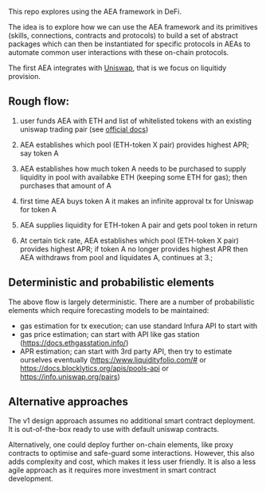 
This repo explores using the AEA framework in DeFi.

The idea is to explore how we can use the AEA framework and its primitives (skills, connections, contracts and protocols) to build a set of abstract packages which can then be instantiated for specific protocols in AEAs to automate common user interactions with these on-chain protocols.

The first AEA integrates with [Uniswap](https://uniswap.org/), that is we focus on liquitidy provision.

## Rough flow:

1. user funds AEA with ETH and list of whitelisted tokens with an existing uniswap trading pair (see [official docs](https://uniswap.org/docs/v2/core-concepts/pools/))

2. AEA establishes which pool (ETH-token X pair) provides highest APR; say token A

3. AEA establishes how much token A needs to be purchased to supply liquidity in pool with availabke ETH (keeping some ETH for gas); then purchases that amount of A

4. first time AEA buys token A it makes an infinite approval tx for Uniswap for token A

5. AEA supplies liquidity for ETH-token A pair and gets pool token in return

6. At certain tick rate, AEA establishes which pool (ETH-token X pair) provides highest APR; if token A no longer provides highest APR then AEA withdraws from pool and liquidates A, continues at 3.;

## Deterministic and probabilistic elements

The above flow is largely deterministic. There are a number of probabilistic elements which require forecasting models to be maintained:

- gas estimation for tx execution; can use standard Infura API to start with
- gas price estimation; can start with API like gas station (https://docs.ethgasstation.info/)
- APR estimation; can start with 3rd party API, then try to estimate ourselves eventually (https://www.liquidityfolio.com/# or https://docs.blocklytics.org/apis/pools-api or https://info.uniswap.org/pairs)

## Alternative approaches

The v1 design approach assumes no additional smart contract deployment. It is out-of-the-box ready to use with default uniswap contracts.

Alternatively, one could deploy further on-chain elements, like proxy contracts to optimise and safe-guard some interactions. However, this also adds complexity and cost, which makes it less user friendly. It is also a less agile approach as it requires more investment in smart contract development.

